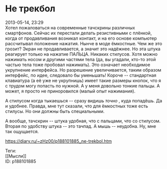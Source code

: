 Не трекбол
===========

   
 2013-05-14, 23:29   
  Хотел пожаловаться на современные тачскрины различных смартфонов. Сейчас их перестали делать резистивными с плёнкой, когда от продавливания возникал контакт, и на его основе компьютер рассчитывал положение нажатия. Нынче в моде ёмкостные. Чем же это грозит? Экран не продавливается, а значит это надёжнее. Но эта штука реагирует только на нажатие ПАЛЬЦА. Никаких стилусов. Хотя можно нажимать носом и другими частями тела (да, вы угадали, кто-то этой частью тела тоже пробовал нажимать). Это означает необходимое укрупнение интерфейса. Но разрешение увеличивается, таким образом интерфейс, по идее, следовало бы уменьшать! Короче -- стандартная клавиатура (а её уже не укрупнишь) имеет такие размеры кнопок, что я с трудом могу попасть по нужной. А у меня довольно тонкие пальцы. А может, я просто не приноровился (малый опыт нажимания).   
   
 А стилусом когда тыкаешься -- сразу видишь  *точно*  , куда попадёшь. Да и удобнее. Правда, мне тут сказали, что для ёмкостных тоже есть стилусы. Но они должны быть специальными.   
   
 А вообще, тачскрин -- штука удобная, что с пальцами, что со стилусом. Вторая по удобству штука -- это тачпад. А мышь -- неудобна. Ну, мне так ощущается.   
    
 <https://diary.ru/~zHz00/p188101885_ne-trekbol.htm>   
   
 Теги:   
 [[Мысли]]   
 ID: p188101885